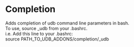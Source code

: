 Completion
==========

Adds completion of udb command line parameters in bash.  
To use, source _udb from your .bashrc.  
i.e. Add this line to your .bashrc:  
source PATH_TO_UDB_ADDONS/completion/_udb
